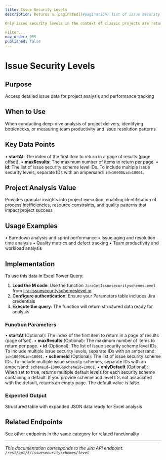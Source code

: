 ```yaml
---
title: Issue Security Levels
description: Returns a [paginated](#pagination) list of issue security levels.

Only issue security levels in the context of classic projects are returned.

Filter...
nav_order: 999
published: false
---
```


# Issue Security Levels

## Purpose
Access detailed issue data for project analysis and performance tracking

## When to Use
When conducting deep-dive analysis of project delivery, identifying bottlenecks, or measuring team productivity and issue resolution patterns

## Key Data Points
• **startAt**: The index of the first item to return in a page of results (page offset).
• **maxResults**: The maximum number of items to return per page.
• **id**: The list of issue security scheme level IDs. To include multiple issue security levels, separate IDs with an ampersand: `id=10000&id=10001`.

## Project Analysis Value
Provides granular insights into project execution, enabling identification of process inefficiencies, resource constraints, and quality patterns that impact project success

## Usage Examples
• Burndown analysis and sprint performance
• Issue aging and resolution time analysis
• Quality metrics and defect tracking
• Team productivity and workload analysis

## Implementation
To use this data in Excel Power Query:

1. **Load the M code**: Use the function `JiraGetIssuesecurityschemesLevel` from [jira-issuesecurityschemeslevel.m](../assets/jira-issuesecurityschemeslevel.m)
2. **Configure authentication**: Ensure your Parameters table includes Jira credentials
3. **Execute the query**: The function will return structured data ready for analysis

### Function Parameters
• **startAt** (Optional): The index of the first item to return in a page of results (page offset).
• **maxResults** (Optional): The maximum number of items to return per page.
• **id** (Optional): The list of issue security scheme level IDs. To include multiple issue security levels, separate IDs with an ampersand: `id=10000&id=10001`.
• **schemeId** (Optional): The list of issue security scheme IDs. To include multiple issue security schemes, separate IDs with an ampersand: `schemeId=10000&schemeId=10001`.
• **onlyDefault** (Optional): When set to true, returns multiple default levels for each security scheme containing a default. If you provide scheme and level IDs not associated with the default, returns an empty page. The default value is false.

### Expected Output
Structured table with expanded JSON data ready for Excel analysis

## Related Endpoints
See other endpoints in the same category for related functionality

---
*This documentation corresponds to the Jira API endpoint: `/rest/api/3/issuesecurityschemes/level`*
